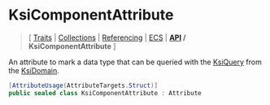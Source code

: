 # KsiComponentAttribute

> \[ [Traits](../traits.md)
> \| [Collections](../collections.md)
> \| [Referencing](../borrow-checker-at-home.md)
> \| [ECS](../ecs.md)
> \| **[API](index.g.md) / KsiComponentAttribute**
> \]

An attribute to mark a data type that can be queried
with the [KsiQuery](T.KsiQueryAttribute.g.md) from the [KsiDomain](T.KsiDomainAttribute.g.md).

```csharp
[AttributeUsage(AttributeTargets.Struct)]
public sealed class KsiComponentAttribute : Attribute
```
